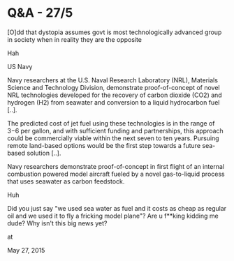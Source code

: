 # Q&A - 27/5
[O]dd that dystopia assumes govt is most technologically advanced group in society when in reality they are the opposite


Hah

US Navy

Navy researchers at the U.S. Naval Research Laboratory (NRL), Materials Science and Technology Division, demonstrate proof-of-concept of novel NRL technologies developed for the recovery of carbon dioxide (CO2) and hydrogen (H2) from seawater and conversion to a liquid hydrocarbon fuel [..].

The predicted cost of jet fuel using these technologies is in the range of $3-$6 per gallon, and with sufficient funding and partnerships, this approach could be commercially viable within the next seven to ten years. Pursuing remote land-based options would be the first step towards a future sea-based solution [..].

Navy researchers demonstrate proof-of-concept in first flight of an internal combustion powered model aircraft fueled by a novel gas-to-liquid process that uses seawater as carbon feedstock.

Huh

Did you just say "we used sea water as fuel and it costs as cheap as regular oil and we used it to fly a fricking model plane"? Are u f**king kidding me dude? Why isn't this big news yet?








at

May 27, 2015















